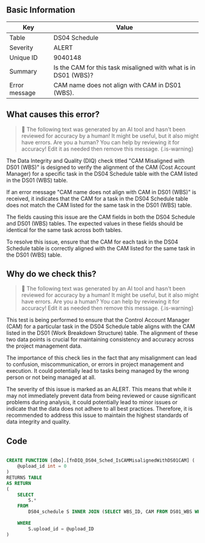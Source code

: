 ## Basic Information
| Key         | Value          |
|-------------|----------------|
| Table       | DS04 Schedule |
| Severity    | ALERT |
| Unique ID   | 9040148   |
| Summary     | Is the CAM for this task misaligned with what is in DS01 (WBS)? |
| Error message | CAM name does not align with CAM in DS01 (WBS). |

## What causes this error?

> :robot: The following text was generated by an AI tool and hasn't been reviewed for accuracy by a human! It might be useful, but it also might have errors. Are you a human? You can help by reviewing it for accuracy! Edit it as needed then remove this message.
{.is-warning}

The Data Integrity and Quality (DIQ) check titled "CAM Misaligned with DS01 (WBS)" is designed to verify the alignment of the CAM (Cost Account Manager) for a specific task in the DS04 Schedule table with the CAM listed in the DS01 (WBS) table. 

If an error message "CAM name does not align with CAM in DS01 (WBS)" is received, it indicates that the CAM for a task in the DS04 Schedule table does not match the CAM listed for the same task in the DS01 (WBS) table. 

The fields causing this issue are the CAM fields in both the DS04 Schedule and DS01 (WBS) tables. The expected values in these fields should be identical for the same task across both tables. 

To resolve this issue, ensure that the CAM for each task in the DS04 Schedule table is correctly aligned with the CAM listed for the same task in the DS01 (WBS) table.
## Why do we check this?

> :robot: The following text was generated by an AI tool and hasn't been reviewed for accuracy by a human! It might be useful, but it also might have errors. Are you a human? You can help by reviewing it for accuracy! Edit it as needed then remove this message.
{.is-warning}

This test is being performed to ensure that the Control Account Manager (CAM) for a particular task in the DS04 Schedule table aligns with the CAM listed in the DS01 (Work Breakdown Structure) table. The alignment of these two data points is crucial for maintaining consistency and accuracy across the project management data. 

The importance of this check lies in the fact that any misalignment can lead to confusion, miscommunication, or errors in project management and execution. It could potentially lead to tasks being managed by the wrong person or not being managed at all. 

The severity of this issue is marked as an ALERT. This means that while it may not immediately prevent data from being reviewed or cause significant problems during analysis, it could potentially lead to minor issues or indicate that the data does not adhere to all best practices. Therefore, it is recommended to address this issue to maintain the highest standards of data integrity and quality.
## Code

```sql

CREATE FUNCTION [dbo].[fnDIQ_DS04_Sched_IsCAMMisalignedWithDS01CAM] (
	@upload_id int = 0
)
RETURNS TABLE
AS RETURN
(
	SELECT
		S.*
	FROM
		DS04_schedule S INNER JOIN (SELECT WBS_ID, CAM FROM DS01_WBS WHERE upload_ID = @upload_ID) W ON S.WBS_ID = W.WBS_ID
																									AND S.CAM <> W.CAM
	WHERE
		S.upload_id = @upload_ID
)
```
